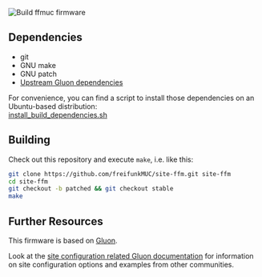![Build ffmuc firmware](https://github.com/freifunkMUC/site-ffm/workflows/Build%20ffmuc%20firmware/badge.svg)

## Dependencies

* git
* GNU make
* GNU patch
* [Upstream Gluon dependencies](https://gluon.readthedocs.io/en/latest/user/getting_started.html#dependencies)

For convenience, you can find a script to install those dependencies on an Ubuntu-based distribution:\
 [install_build_dependencies.sh](scripts/install_build_dependencies.sh)

## Building

Check out this repository and execute `make`, i.e. like this:

```bash
git clone https://github.com/freifunkMUC/site-ffm.git site-ffm
cd site-ffm
git checkout -b patched && git checkout stable
make
```

## Further Resources

This firmware is based on [Gluon](https://gluon.readthedocs.io/en/v2021.1/).

Look at the [site configuration related Gluon documentation](https://gluon.readthedocs.io/en/v2021.1/user/site.html)
for information on site configuration options and examples from other communities.
